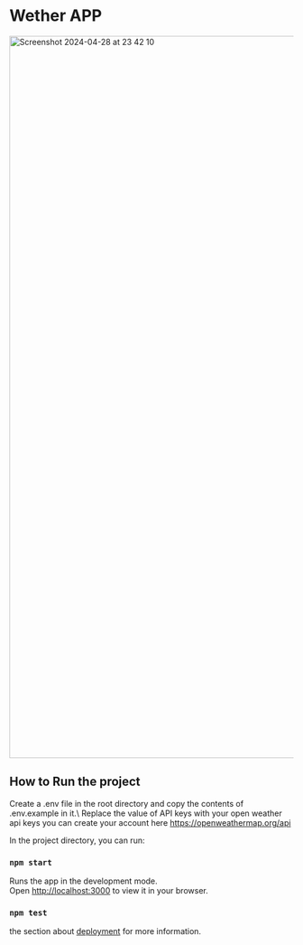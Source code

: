 # Wether APP

<img width="1279" alt="Screenshot 2024-04-28 at 23 42 10" src="https://github.com/LarryKarani/simple-weather-app-fuzu/assets/22986772/633b156a-6da0-4b72-9be7-1c4494479368">


## How to Run the project

Create a .env file in the root directory and copy the contents of .env.example in it.\ Replace the value of API keys with your open weather api keys you can create your account here https://openweathermap.org/api


In the project directory, you can run:

### `npm start`

Runs the app in the development mode.\
Open [http://localhost:3000](http://localhost:3000) to view it in your browser.

### `npm test`
the section about [deployment](https://facebook.github.io/create-react-app/docs/deployment) for more information.

